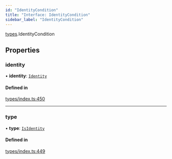 ```yaml
---
id: "IdentityCondition"
title: "Interface: IdentityCondition"
sidebar_label: "IdentityCondition"
---
```


[types](../../../modules/Types/Types.md).IdentityCondition

## Properties

### identity

• **identity**: [`Identity`](../../../classes/API/Entities/Identity/Identity.md)

#### Defined in

[types/index.ts:450](https://github.com/PolymeshAssociation/polymesh-sdk/blob/372a67e5d/src/types/index.ts#L450)

___

### type

• **type**: [`IsIdentity`](../../../enums/Types/ConditionType/ConditionType.md#isidentity)

#### Defined in

[types/index.ts:449](https://github.com/PolymeshAssociation/polymesh-sdk/blob/372a67e5d/src/types/index.ts#L449)
